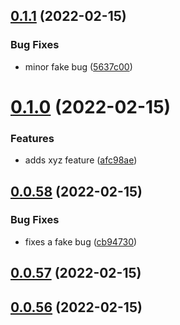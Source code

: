 ## [0.1.1](https://github.com/Platform9-Community/k8s_app_deploy/compare/0.1.0...0.1.1) (2022-02-15)


### Bug Fixes

* minor fake bug ([5637c00](https://github.com/Platform9-Community/k8s_app_deploy/commit/5637c0076a93a3373800e2f4b36f71014dd61191))



# [0.1.0](https://github.com/Platform9-Community/k8s_app_deploy/compare/0.0.58...0.1.0) (2022-02-15)


### Features

* adds xyz feature ([afc98ae](https://github.com/Platform9-Community/k8s_app_deploy/commit/afc98aea692fe8393e6b2c2e0afe451f8cc7cb17))



## [0.0.58](https://github.com/Platform9-Community/k8s_app_deploy/compare/0.0.57...0.0.58) (2022-02-15)


### Bug Fixes

* fixes a fake bug ([cb94730](https://github.com/Platform9-Community/k8s_app_deploy/commit/cb94730c77f0379941b7250de9b59fc99e1983d3))



## [0.0.57](https://github.com/Platform9-Community/k8s_app_deploy/compare/0.0.56...0.0.57) (2022-02-15)



## [0.0.56](https://github.com/Platform9-Community/k8s_app_deploy/compare/0.0.55...0.0.56) (2022-02-15)



